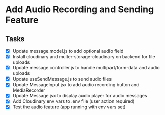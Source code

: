 # Add Audio Recording and Sending Feature

## Tasks
- [x] Update message.model.js to add optional audio field
- [x] Install cloudinary and multer-storage-cloudinary on backend for file uploads
- [x] Update message.controller.js to handle multipart/form-data and audio uploads
- [x] Update useSendMessage.js to send audio files
- [x] Update MessageInput.jsx to add audio recording button and MediaRecorder
- [x] Update Message.jsx to display audio player for audio messages
- [x] Add Cloudinary env vars to .env file (user action required)
- [x] Test the audio feature (app running with env vars set)
